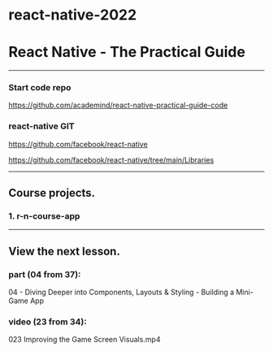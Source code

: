 # react-native-2022
# React Native - The Practical Guide

---

### Start code repo
https://github.com/academind/react-native-practical-guide-code

### react-native GIT
https://github.com/facebook/react-native

https://github.com/facebook/react-native/tree/main/Libraries

---

## Course projects.

### 1. r-n-course-app

---

## View the next lesson.

### part (04 from 37):
04 - Diving Deeper into Components,
Layouts & Styling - Building a Mini-Game App

### video (23 from 34):
023 Improving the Game Screen Visuals.mp4